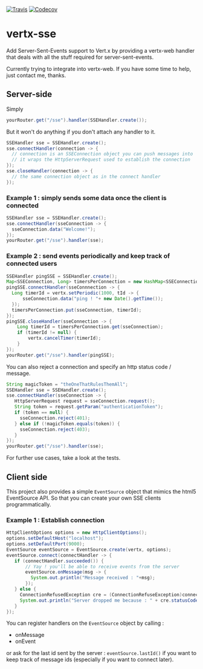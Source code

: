 [![Travis](https://img.shields.io/travis/aesteve/vertx-sse.svg)](https://travis-ci.org/aesteve/vertx-sse)
[![Codecov](https://img.shields.io/codecov/c/github/aesteve/vertx-sse.svg)](https://codecov.io/gh/aesteve/vertx-sse)

# vertx-sse

Add Server-Sent-Events support to Vert.x by providing a vertx-web handler that deals with all the stuff required for server-sent-events.

Currently trying to integrate into vertx-web. If you have some time to help, just contact me, thanks.

## Server-side

Simply

```java
yourRouter.get("/sse").handler(SSEHandler.create());
```
But it won't do anything if you don't attach any handler to it.

```java
SSEHandler sse = SSEHandler.create();
sse.connectHandler(connection -> {
  // connection is an SSEConnection object you can push messages into
  // it wraps the HttpServerRequest used to establish the connection
});
sse.closeHandler(connection -> {
  // the same connection object as in the connect handler
});
```

### Example 1 : simply sends some data once the client is connected

```java
SSEHandler sse = SSEHandler.create();
sse.connectHandler(sseConnection -> {
  sseConnection.data("Welcome!");
});
yourRouter.get("/sse").handler(sse);
```

### Example 2 : send events periodically and keep track of connected users

```java
SSEHandler pingSSE = SSEHandler.create();
Map<SSEConnection, Long> timersPerConnection = new HashMap<SSEConnection, Long>();
pingSSE.connectHandler(sseConnnection -> {
  Long timerId = vertx.setPeriodic(1000, tId -> {
      sseConnection.data("ping ! "+ new Date().getTime());
  });
  timersPerConnection.put(sseConnection, timerId);
});
pingSSE.closeHandler(sseConnection -> {
    Long timerId = timersPerConnection.get(sseConnection);
    if (timerId != null) {
        vertx.cancelTimer(timerId);
    }
});
yourRouter.get("/sse").handler(pingSSE);
```

You can also reject a connection and specify an http status code / message.

```java
String magicToken = "theOneThatRulesThemAll";
SSEHandler sse = SSEHandler.create();
sse.connectHandler(sseConnection -> {
   HttpServerRequest request = sseConnection.request();
   String token = request.getParam("authenticationToken");
   if (token == null) {
     sseConnection.reject(401);
   } else if (!magicToken.equals(token)) {
     sseConnection.reject(403);
   }
});
yourRouter.get("/sse").handler(sse);
```

For further use cases, take a look at the tests.

## Client side

This project also provides a simple `EventSource` object that mimics the html5 EventSource API. So that you can create your own SSE clients programmatically.

### Example 1 : Establish connection

```java
HttpClientOptions options = new HttpClientOptions();
options.setDefaultHost("localhost");
options.setDefaultPort(9000);
EventSource eventSource = EventSource.create(vertx, options);
eventSource.connect(connectHandler -> {
   if (connectHandler.succeeded()) {
       // Yay ! you'll be able to receive events from the server
       eventSource.onMessage(msg -> {
         System.out.println("Message received : "+msg);
       });
   } else {
     ConnectionRefusedException cre = (ConnectionRefuseException)connectHandler.cause();
     System.out.println("Server dropped me because : " + cre.statusCode() + " and he told me : "+cre.statusMessage());
   }
});
```

You can register handlers on the `EventSource` object by calling : 
* onMessage
* onEvent

or ask for the last id sent by the server : `eventSource.lastId()` if you want to keep track of message ids (especially if you want to connect later).
